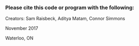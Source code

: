 ### Please cite this code or program with the following:

Creators: Sam Raisbeck, Aditya Matam, Connor Simmons

November 2017

Waterloo, ON
